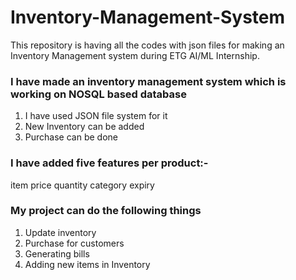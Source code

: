 # Inventory-Management-System
This repository is having all the codes with json files for making an Inventory Management system during ETG AI/ML Internship.

### I have made an inventory management system which is working on NOSQL based database
1) I have used JSON file system for it
2) New Inventory can be added
3) Purchase can be done

### I have added five features per product:-
item
price
quantity
category
expiry

### My project can do the following things
1) Update inventory
2) Purchase for customers
3) Generating bills
4) Adding new items in Inventory
